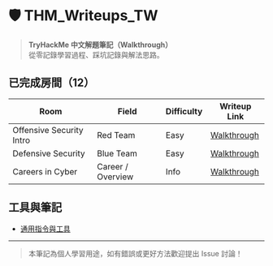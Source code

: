 # 🛡️ THM_Writeups_TW

> **TryHackMe 中文解題筆記（Walkthrough）**  
從零記錄學習過程、踩坑記錄與解法思路。

## 已完成房間（12）

|                    Room                          |                 Field                |           Difficulty          |                 Writeup Link                |
|--------------------------------------------------|--------------------------------------|-------------------------------|---------------------------------------------|
| Offensive Security Intro                         |                Red Team              |              Easy             | [Walkthrough](./rooms/name1/walkthrough.md) |
| Defensive Security                               |               Blue Team              |              Easy             | [Walkthrough](./rooms/name1/walkthrough.md) |
| Careers in Cyber                                 |            Career / Overview         |              Info             | [Walkthrough](./rooms/name1/walkthrough.md) |


## 工具與筆記
- [通用指令與工具](./assets/common-tools.md)

---

> 本筆記為個人學習用途，如有錯誤或更好方法歡迎提出 Issue 討論！
